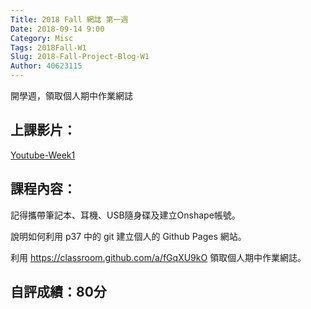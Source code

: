 ```yaml
---
Title: 2018 Fall 網誌 第一週
Date: 2018-09-14 9:00
Category: Misc
Tags: 2018Fall-W1
Slug: 2018-Fall-Project-Blog-W1
Author: 40623115
---
```


開學週，領取個人期中作業網誌

<!-- PELICAN_END_SUMMARY -->

上課影片：
----

[Youtube-Week1](https://www.youtube.com/watch?v=sD9slKyFNao)

課程內容：
----

記得攜帶筆記本、耳機、USB隨身碟及建立Onshape帳號。

說明如何利用 p37 中的 git 建立個人的 Github Pages 網站。

利用 <https://classroom.github.com/a/fGqXU9kO> 領取個人期中作業網誌。

自評成績：80分
----
